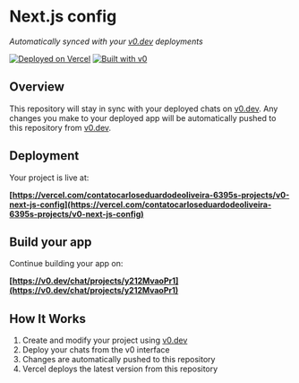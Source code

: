 # Next.js config

*Automatically synced with your [v0.dev](https://v0.dev) deployments*

[![Deployed on Vercel](https://img.shields.io/badge/Deployed%20on-Vercel-black?style=for-the-badge&logo=vercel)](https://vercel.com/contatocarloseduardodeoliveira-6395s-projects/v0-next-js-config)
[![Built with v0](https://img.shields.io/badge/Built%20with-v0.dev-black?style=for-the-badge)](https://v0.dev/chat/projects/y212MvaoPr1)

## Overview

This repository will stay in sync with your deployed chats on [v0.dev](https://v0.dev).
Any changes you make to your deployed app will be automatically pushed to this repository from [v0.dev](https://v0.dev).

## Deployment

Your project is live at:

**[https://vercel.com/contatocarloseduardodeoliveira-6395s-projects/v0-next-js-config](https://vercel.com/contatocarloseduardodeoliveira-6395s-projects/v0-next-js-config)**

## Build your app

Continue building your app on:

**[https://v0.dev/chat/projects/y212MvaoPr1](https://v0.dev/chat/projects/y212MvaoPr1)**

## How It Works

1. Create and modify your project using [v0.dev](https://v0.dev)
2. Deploy your chats from the v0 interface
3. Changes are automatically pushed to this repository
4. Vercel deploys the latest version from this repository